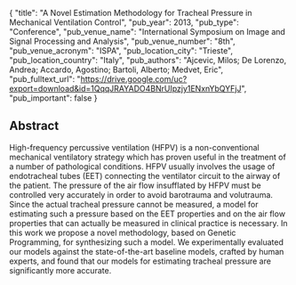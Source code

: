 {
  "title": "A Novel Estimation Methodology for Tracheal Pressure in Mechanical Ventilation Control",
  "pub_year": 2013,
  "pub_type": "Conference",
  "pub_venue_name": "International Symposium on Image and Signal Processing and Analysis",
  "pub_venue_number": "8th",
  "pub_venue_acronym": "ISPA",
  "pub_location_city": "Trieste",
  "pub_location_country": "Italy",
  "pub_authors": "Ajcevic, Milos; De Lorenzo, Andrea; Accardo, Agostino; Bartoli, Alberto; Medvet, Eric",
  "pub_fulltext_url": "https://drive.google.com/uc?export=download&id=1QqqJRAYADO4BNrUIpzjy1ENxnYbQYFjJ",
  "pub_important": false
}

## Abstract
High-frequency percussive ventilation (HFPV) is a non-conventional mechanical ventilatory strategy which has proven useful in the treatment of a number of pathological conditions. HFPV usually involves the usage of endotracheal tubes (EET) connecting the ventilator circuit to the airway of the patient. The pressure of the air flow insufflated by HFPV must be controlled very accurately in order to avoid barotrauma and volutrauma. Since the actual tracheal pressure cannot be measured, a model for estimating such a pressure based on the EET properties and on the air flow properties that can actually be measured in clinical practice is necessary. In this work we propose a novel methodology, based on Genetic Programming, for synthesizing such a model. We experimentally evaluated our models against the state-of-the-art baseline models, crafted by human experts, and found that our models for estimating tracheal pressure are significantly more accurate.
